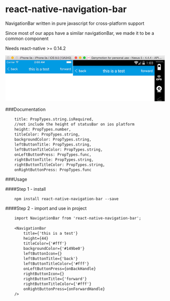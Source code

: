 # react-native-navigation-bar

NavigationBar written in pure javascript for cross-platform support

Since most of our apps have a similar navigationBar, we made it to be a common component

Needs react-native >= 0.14.2

![ui](./doc/ui.jpg)

###Documentation
```
	title: PropTypes.string.isRequired,
	//not include the height of statusBar on ios platform
	height: PropTypes.number,
	titleColor: PropTypes.string,
	backgroundColor: PropTypes.string,
	leftButtonTitle: PropTypes.string,
	leftButtonTitleColor: PropTypes.string,
	onLeftButtonPress: PropTypes.func,
	rightButtonTitle: PropTypes.string,
	rightButtonTitleColor: PropTypes.string,
	onRightButtonPress: PropTypes.func
```

###Usage

####Step 1 - install

```
	npm install react-native-navigation-bar --save
```

####Step 2 - import and use in project
```
	import NavigationBar from 'react-native-navigation-bar';

	<NavigationBar 
		title={'this is a test'}
		height={44}
		titleColor={'#fff'}
		backgroundColor={'#149be0'}
		leftButtonIcon={}
		leftButtonTitle={'back'}
		leftButtonTitleColor={'#fff'}
		onLeftButtonPress={onBackHandle} 
		rightButtonIcon={}
		rightButtonTitle={'forward'}
		rightButtonTitleColor={'#fff'}
		onRightButtonPress={onForwardHandle}
	/>
```

